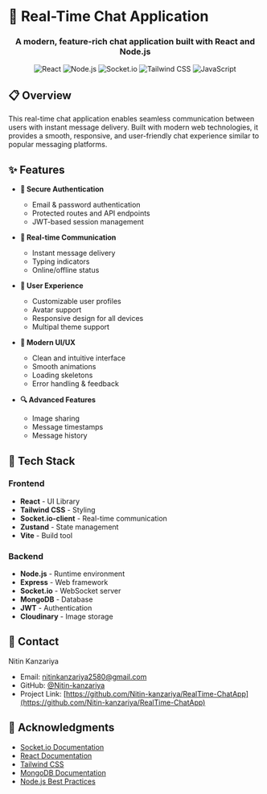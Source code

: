 # 💬 Real-Time Chat Application
<div align="center">
  <h3>A modern, feature-rich chat application built with React and Node.js</h3>

  ![React](https://img.shields.io/badge/React-20232A?style=for-the-badge&logo=react&logoColor=61DAFB)
  ![Node.js](https://img.shields.io/badge/Node.js-43853D?style=for-the-badge&logo=node.js&logoColor=white)
  ![Socket.io](https://img.shields.io/badge/Socket.io-010101?style=for-the-badge&logo=socket.io&logoColor=white)
  ![Tailwind CSS](https://img.shields.io/badge/Tailwind_CSS-38B2AC?style=for-the-badge&logo=tailwind-css&logoColor=white)
  ![JavaScript](https://img.shields.io/badge/JavaScript-007ACC?style=for-the-badge&logo=javascript&logoColor=white)
</div>

## 📋 Overview

This real-time chat application enables seamless communication between users with instant message delivery. Built with modern web technologies, it provides a smooth, responsive, and user-friendly chat experience similar to popular messaging platforms.

## ✨ Features

- **🔐 Secure Authentication**
  - Email & password authentication
  - Protected routes and API endpoints
  - JWT-based session management

- **💬 Real-time Communication**
  - Instant message delivery
  - Typing indicators
  - Online/offline status

- **👤 User Experience**
  - Customizable user profiles
  - Avatar support
  - Responsive design for all devices
  - Multipal theme support

- **📱 Modern UI/UX**
  - Clean and intuitive interface
  - Smooth animations
  - Loading skeletons
  - Error handling & feedback

- **🔍 Advanced Features**
  - Image sharing
  - Message timestamps
  - Message history

## 🚀 Tech Stack

### Frontend
- **React** - UI Library
- **Tailwind CSS** - Styling
- **Socket.io-client** - Real-time communication
- **Zustand** - State management
- **Vite** - Build tool

### Backend
- **Node.js** - Runtime environment
- **Express** - Web framework
- **Socket.io** - WebSocket server
- **MongoDB** - Database
- **JWT** - Authentication
- **Cloudinary** - Image storage


## 👤 Contact

Nitin Kanzariya
- Email: nitinkanzariya2580@gmail.com
- GitHub: [@Nitin-kanzariya](https://github.com/Nitin-kanzariya)
- Project Link: [https://github.com/Nitin-kanzariya/RealTime-ChatApp](https://github.com/Nitin-kanzariya/RealTime-ChatApp)

## 🙏 Acknowledgments

- [Socket.io Documentation](https://socket.io/docs/v4)
- [React Documentation](https://reactjs.org/docs)
- [Tailwind CSS](https://tailwindcss.com)
- [MongoDB Documentation](https://docs.mongodb.com)
- [Node.js Best Practices](https://github.com/goldbergyoni/nodebestpractices)
